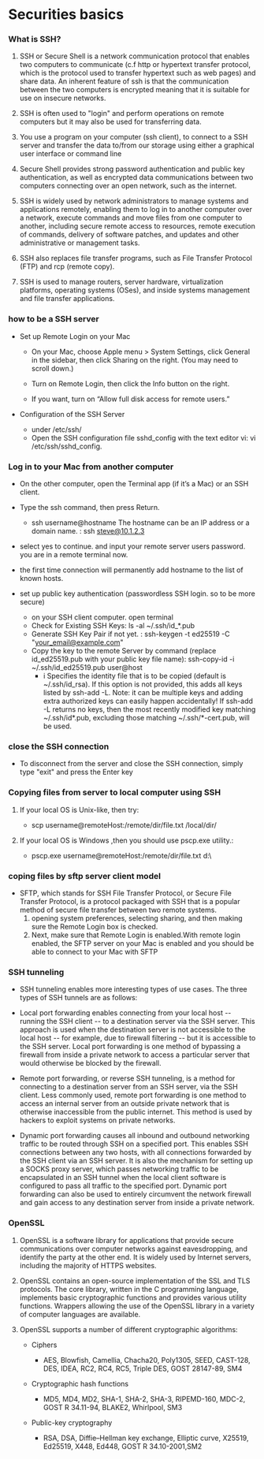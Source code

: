 # Securities basics


### What is SSH?

1. SSH or Secure Shell is a network communication protocol that enables two computers to communicate (c.f http or hypertext transfer protocol, which is the protocol used to transfer hypertext such as web pages) and share data. An inherent feature of ssh is that the communication between the two computers is encrypted meaning that it is suitable for use on insecure networks.

2. SSH is often used to "login" and perform operations on remote computers but it may also be used for transferring data.

3. You use a program on your computer (ssh client), to connect to a SSH server and transfer the data to/from our storage using either a graphical user interface or command line

4. Secure Shell provides strong password authentication and public key authentication, as well as encrypted data communications between two computers connecting over an open network, such as the internet.

5. SSH is widely used by network administrators to manage systems and applications remotely, enabling them to log in to another computer over a network, execute commands and move files from one computer to another, including secure remote access to resources, remote execution of commands, delivery of software patches, and updates and other administrative or management tasks.

6. SSH also replaces file transfer programs, such as File Transfer Protocol (FTP) and rcp (remote copy).

7. SSH is used to manage routers, server hardware, virtualization platforms, operating systems (OSes), and inside systems management and file transfer applications.

### how to be a SSH server
- Set up Remote Login on your Mac
    - On your Mac, choose Apple menu  > System Settings, click General  in the sidebar, then click Sharing on the right. (You may need to scroll down.)

    - Turn on Remote Login, then click the Info button  on the right.

    - If you want, turn on “Allow full disk access for remote users.”
    
- Configuration of the SSH Server
    - under /etc/ssh/
    - Open the SSH configuration file sshd_config with the text editor vi: vi /etc/ssh/sshd_config.

    
### Log in to your Mac from another computer
- On the other computer, open the Terminal app  (if it’s a Mac) or an SSH client.

- Type the ssh command, then press Return.
    - ssh username@hostname
    The hostname can be an IP address or a domain name. : ssh steve@10.1.2.3
    
- select yes to continue. and input your remote server users password. you are in a remote terminal now.

- the first time connection will permanently add hostname to the list of known hosts.


- set up public key authentication (passwordless SSH login. so to be more secure)
    - on your SSH client computer. open terminal
    - Check for Existing SSH Keys: ls -al ~/.ssh/id_*.pub
    - Generate SSH Key Pair if not yet. : ssh-keygen -t ed25519 -C "your_email@example.com"
    - Copy the key to the remote Server by command (replace id_ed25519.pub with your public key file name): ssh-copy-id -i ~/.ssh/id_ed25519.pub user@host
        - i Specifies the identity file that is to be copied (default is ~/.ssh/id_rsa). If this option is not provided, this adds all keys listed by ssh-add -L. Note: it can be multiple keys and adding extra authorized keys can easily happen accidentally! If ssh-add -L returns no keys, then the most recently modified key matching ~/.ssh/id*.pub, excluding those matching ~/.ssh/*-cert.pub, will be used.

### close the SSH connection
- To disconnect from the server and close the SSH connection, simply type "exit" and press the Enter key


### Copying files from server to local computer using SSH
1. If your local OS is Unix-like, then try:
    - scp username@remoteHost:/remote/dir/file.txt /local/dir/

2. If your local OS is Windows ,then you should use pscp.exe utility.:
    - pscp.exe username@remoteHost:/remote/dir/file.txt d:\
    
### coping files by sftp server client model
- SFTP, which stands for SSH File Transfer Protocol, or Secure File Transfer Protocol, is a protocol packaged with SSH that is a popular method of secure file transfer between two remote systems.    
    1. opening system preferences, selecting sharing, and then making sure the Remote Login box is checked.
    2. Next, make sure that Remote Login is enabled.With remote login enabled, the SFTP server on your Mac is enabled and you should be able to connect to your Mac with SFTP


### SSH tunneling
- SSH tunneling enables more interesting types of use cases. The three types of SSH tunnels are as follows:

- Local port forwarding enables connecting from your local host -- running the SSH client -- to a destination server via the SSH server. This approach is used when the destination server is not accessible to the local host -- for example, due to firewall filtering -- but it is accessible to the SSH server. Local port forwarding is one method of bypassing a firewall from inside a private network to access a particular server that would otherwise be blocked by the firewall.
- Remote port forwarding, or reverse SSH tunneling, is a method for connecting to a destination server from an SSH server, via the SSH client. Less commonly used, remote port forwarding is one method to access an internal server from an outside private network that is otherwise inaccessible from the public internet. This method is used by hackers to exploit systems on private networks.
- Dynamic port forwarding causes all inbound and outbound networking traffic to be routed through SSH on a specified port. This enables SSH connections between any two hosts, with all connections forwarded by the SSH client via an SSH server. It is also the mechanism for setting up a SOCKS proxy server, which passes networking traffic to be encapsulated in an SSH tunnel when the local client software is configured to pass all traffic to the specified port. Dynamic port forwarding can also be used to entirely circumvent the network firewall and gain access to any destination server from inside a private network.



### OpenSSL

1. OpenSSL is a software library for applications that provide secure communications over computer networks against eavesdropping, and identify the party at the other end. It is widely used by Internet servers, including the majority of HTTPS websites.

2. OpenSSL contains an open-source implementation of the SSL and TLS protocols. The core library, written in the C programming language, implements basic cryptographic functions and provides various utility functions. Wrappers allowing the use of the OpenSSL library in a variety of computer languages are available.

3. OpenSSL supports a number of different cryptographic algorithms:

    - Ciphers
        - AES, Blowfish, Camellia, Chacha20, Poly1305, SEED, CAST-128, DES, IDEA, RC2, RC4, RC5, Triple DES, GOST 28147-89, SM4
    
    - Cryptographic hash functions
        - MD5, MD4, MD2, SHA-1, SHA-2, SHA-3, RIPEMD-160, MDC-2, GOST R 34.11-94, BLAKE2, Whirlpool, SM3
    
    - Public-key cryptography
        - RSA, DSA, Diffie–Hellman key exchange, Elliptic curve, X25519, Ed25519, X448, Ed448, GOST R 34.10-2001,SM2
        
        
    

    
    
        